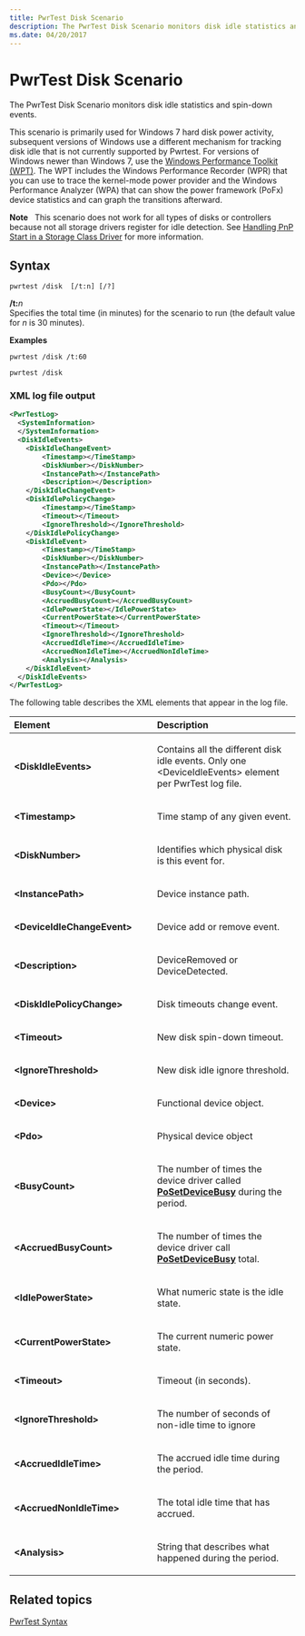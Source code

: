 ```yaml
---
title: PwrTest Disk Scenario
description: The PwrTest Disk Scenario monitors disk idle statistics and spin-down events.
ms.date: 04/20/2017
---
```


# PwrTest Disk Scenario


The PwrTest Disk Scenario monitors disk idle statistics and spin-down events.

This scenario is primarily used for Windows 7 hard disk power activity, subsequent versions of Windows use a different mechanism for tracking disk idle that is not currently supported by Pwrtest. For versions of Windows newer than Windows 7, use the [Windows Performance Toolkit (WPT)](/windows-hardware/test/wpt/windows-performance-toolkit-technical-reference). The WPT includes the Windows Performance Recorder (WPR) that you can use to trace the kernel-mode power provider and the Windows Performance Analyzer (WPA) that can show the power framework (PoFx) device statistics and can graph the transitions afterward.

**Note**  
This scenario does not work for all types of disks or controllers because not all storage drivers register for idle detection. See [Handling PnP Start in a Storage Class Driver](../storage/handling-pnp-start-in-a-storage-class-driver.md) for more information.

 

## <span id="Syntax"></span><span id="syntax"></span><span id="SYNTAX"></span>Syntax


```
pwrtest /disk  [/t:n] [/?] 
```

<span id="_t_n"></span><span id="_T_N"></span>**/t:**<em>n</em>  
Specifies the total time (in minutes) for the scenario to run (the default value for *n* is 30 minutes).

**Examples**

```
pwrtest /disk /t:60
```

```
pwrtest /disk
```

### <span id="XML_log_file_output"></span><span id="xml_log_file_output"></span><span id="XML_LOG_FILE_OUTPUT"></span>XML log file output

```XML
<PwrTestLog>
  <SystemInformation>
  </SystemInformation>
  <DiskIdleEvents> 
    <DiskIdleChangeEvent>
        <Timestamp></TimeStamp>
        <DiskNumber></DiskNumber>
        <InstancePath></InstancePath>
        <Description></Description>
    </DiskIdleChangeEvent>
    <DiskIdlePolicyChange>
        <Timestamp></TimeStamp>
        <Timeout></Timeout>
        <IgnoreThreshold></IgnoreThreshold>
    </DiskIdlePolicyChange>
    <DiskIdleEvent>
        <Timestamp></TimeStamp>
        <DiskNumber></DiskNumber>
        <InstancePath></InstancePath>
        <Device></Device>
        <Pdo></Pdo>
        <BusyCount></BusyCount>
        <AccruedBusyCount></AccruedBusyCount>
        <IdlePowerState></IdlePowerState>
        <CurrentPowerState></CurrentPowerState>
        <Timeout></Timeout>
        <IgnoreThreshold></IgnoreThreshold>
        <AccruedIdleTime></AccruedIdleTime>
        <AccruedNonIdleTime></AccruedNonIdleTime>
        <Analysis></Analysis>
    </DiskIdleEvent>
  </DiskIdleEvents>
</PwrTestLog> 
```

The following table describes the XML elements that appear in the log file.

<table>
<colgroup>
<col width="50%" />
<col width="50%" />
</colgroup>
<thead>
<tr class="header">
<th align="left">Element</th>
<th align="left">Description</th>
</tr>
</thead>
<tbody>
<tr class="odd">
<td align="left"><strong>&lt;DiskIdleEvents&gt;</strong></td>
<td align="left"><p>Contains all the different disk idle events. Only one &lt;DeviceIdleEvents&gt; element per PwrTest log file.</p></td>
</tr>
<tr class="even">
<td align="left"><strong>&lt;Timestamp&gt;</strong></td>
<td align="left"><p>Time stamp of any given event.</p></td>
</tr>
<tr class="odd">
<td align="left"><strong>&lt;DiskNumber&gt;</strong></td>
<td align="left"><p>Identifies which physical disk is this event for.</p></td>
</tr>
<tr class="even">
<td align="left"><strong>&lt;InstancePath&gt;</strong></td>
<td align="left"><p>Device instance path.</p></td>
</tr>
<tr class="odd">
<td align="left"><strong>&lt;DeviceIdleChangeEvent&gt;</strong></td>
<td align="left"><p>Device add or remove event.</p></td>
</tr>
<tr class="even">
<td align="left"><strong>&lt;Description&gt;</strong></td>
<td align="left"><p>DeviceRemoved or DeviceDetected.</p></td>
</tr>
<tr class="odd">
<td align="left"><strong>&lt;DiskIdlePolicyChange&gt;</strong></td>
<td align="left"><p>Disk timeouts change event.</p></td>
</tr>
<tr class="even">
<td align="left"><strong>&lt;Timeout&gt;</strong></td>
<td align="left"><p>New disk spin-down timeout.</p></td>
</tr>
<tr class="odd">
<td align="left"><strong>&lt;IgnoreThreshold&gt;</strong></td>
<td align="left"><p>New disk idle ignore threshold.</p></td>
</tr>
<tr class="even">
<td align="left"><strong>&lt;Device&gt;</strong></td>
<td align="left"><p>Functional device object.</p></td>
</tr>
<tr class="odd">
<td align="left"><strong>&lt;Pdo&gt;</strong></td>
<td align="left"><p>Physical device object</p></td>
</tr>
<tr class="even">
<td align="left"><strong>&lt;BusyCount&gt;</strong></td>
<td align="left"><p>The number of times the device driver called <a href="/windows-hardware/drivers/ddi/wdm/nf-wdm-posetdevicebusy"><strong>PoSetDeviceBusy</strong></a> during the period.</p></td>
</tr>
<tr class="odd">
<td align="left"><strong>&lt;AccruedBusyCount&gt;</strong></td>
<td align="left"><p>The number of times the device driver call <a href="/windows-hardware/drivers/ddi/wdm/nf-wdm-posetdevicebusy"><strong>PoSetDeviceBusy</strong></a> total.</p></td>
</tr>
<tr class="even">
<td align="left"><strong>&lt;IdlePowerState&gt;</strong></td>
<td align="left"><p>What numeric state is the idle state.</p></td>
</tr>
<tr class="odd">
<td align="left"><strong>&lt;CurrentPowerState&gt;</strong></td>
<td align="left"><p>The current numeric power state.</p></td>
</tr>
<tr class="even">
<td align="left"><strong>&lt;Timeout&gt;</strong></td>
<td align="left"><p>Timeout (in seconds).</p></td>
</tr>
<tr class="odd">
<td align="left"><strong>&lt;IgnoreThreshold&gt;</strong></td>
<td align="left"><p>The number of seconds of non-idle time to ignore</p></td>
</tr>
<tr class="even">
<td align="left"><strong>&lt;AccruedIdleTime&gt;</strong></td>
<td align="left"><p>The accrued idle time during the period.</p></td>
</tr>
<tr class="odd">
<td align="left"><strong>&lt;AccruedNonIdleTime&gt;</strong></td>
<td align="left"><p>The total idle time that has accrued.</p></td>
</tr>
<tr class="even">
<td align="left"><strong>&lt;Analysis&gt;</strong></td>
<td align="left"><p>String that describes what happened during the period.</p></td>
</tr>
</tbody>
</table>

 

## <span id="related_topics"></span>Related topics


[PwrTest Syntax](pwrtest-syntax.md)

